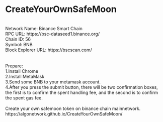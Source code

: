 # CreateYourOwnSafeMoon
<br>
Network Name: Binance Smart Chain<br>
RPC URL: https://bsc-dataseed1.binance.org/<br>
Chain ID: 56<br>
Symbol: BNB<br>
Block Explorer URL: https://bscscan.com/<br>
<br>
<br>
Prepare:<br>
1.Install Chrome<br>
2.Install MetaMask<br>
3.Send some BNB to your metamask account.<br>
4.After you press the submit button, there will be two confirmation boxes, 
the first is to confirm the spent handling fee, and the second is to confirm the spent gas fee.
<br><br>
Create your own safemoon token on binance chain mainnetwork.<br>
https://algonetwork.github.io/CreateYourOwnSafeMoon/
